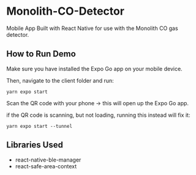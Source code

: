 # Monolith-CO-Detector
 Mobile App Built with React Native for use with the Monolith CO gas detector.

## How to Run Demo
Make sure you have installed the Expo Go app on your mobile device.

Then, navigate to the client folder and run:
```
yarn expo start
```

Scan the QR code with your phone -> this will open up the Expo Go app.

if the QR code is scanning, but not loading, running this instead will fix it:
```
yarn expo start --tunnel
```

## Libraries Used
- react-native-ble-manager
- react-safe-area-context